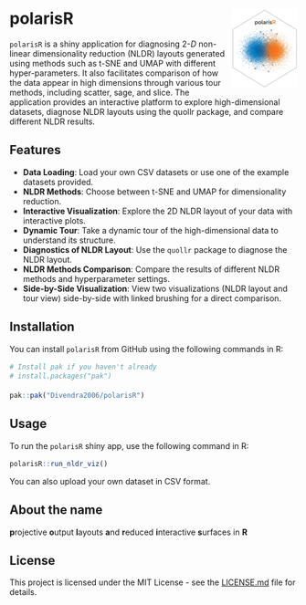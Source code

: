 # polarisR <img src="man/figures/logo.png" align="right" height="139" />

`polarisR` is a shiny application for diagnosing $2\text{-}D$ non-linear dimensionality reduction (NLDR) layouts generated using methods such as t-SNE and UMAP with different hyper-parameters. It also facilitates comparison of how the data appear in high dimensions through various tour methods, including scatter, sage, and slice. The application provides an interactive platform to explore high-dimensional datasets, diagnose NLDR layouts using the quollr package, and compare different NLDR results.

## Features

- **Data Loading**: Load your own CSV datasets or use one of the example datasets provided.
- **NLDR Methods**: Choose between t-SNE and UMAP for dimensionality reduction.
- **Interactive Visualization**: Explore the 2D NLDR layout of your data with interactive plots.
- **Dynamic Tour**: Take a dynamic tour of the high-dimensional data to understand its structure.
- **Diagnostics of NLDR Layout**: Use the `quollr` package to diagnose the NLDR layout.
- **NLDR Methods Comparison**: Compare the results of different NLDR methods and hyperparameter settings.
- **Side-by-Side Visualization**: View two visualizations (NLDR layout and tour view) side-by-side with linked brushing for a direct comparison.

## Installation

You can install `polarisR` from GitHub using the following commands in R:

```R
# Install pak if you haven't already
# install.packages("pak")

pak::pak("Divendra2006/polarisR")
```

## Usage

To run the `polarisR` shiny app, use the following command in R:

```R
polarisR::run_nldr_viz()
```

You can also upload your own dataset in CSV format.

## About the name

**p**rojective **o**utput **l**ayouts **a**nd **r**educed **i**nteractive **s**urfaces in **R**

## License

This project is licensed under the MIT License - see the [LICENSE.md](https://github.com/Divendra2006/polarisR/blob/main/LICENSE.md) file for details.


